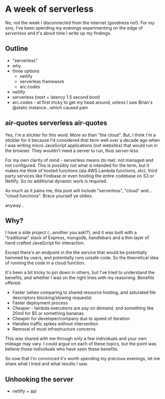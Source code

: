 # A week of serverless

No, not the week I disconnected from the internet (goodness no!). For my sins, I've been spending my evenings experimenting on the edge of _serverless_ and it's about time I write up my findings.

<!--more-->

## Outline

- "serverless"
- why
- three options
  - netlify
  - serverless framework
  - arc.codes
- netlify
- serverless (next + latency 1.5 second boot)
- arc.codes - at first tricky to get my head around, unless I saw Brian's @static instance…which caused pain

## air-quotes serverless air-quotes

Yes, I'm a stickler for this word. More so than "the cloud". But, I think I'm a stickler for it because I'd considered _that_ term well over a decade ago when I was writing micro JavaScript applications (not websites) that would run in the browser. They wouldn't need a server to run, thus _server-less_.

For my own clarity of mind - serverless means (to me): not managed and not configured. This is possibly not what is intended for the term, but it makes me think of hosted functions (ala AWS Lambda functions, etc), third party services like Firebase or even hosting the entire codebase on S3 or Netlify. So no additional dynamic work is required.

As much as it pains me, this post will include "serverless", "cloud" and… "cloud functions". Brace yourself ye oldies.

anyway...

## Why?

I have a side project (…another you ask!?), and it was built with a "traditional" stack of Express, mongodb, handlebars and a thin layer of hand crafted JavaScript for interaction.

Except there's an endpoint in the the service that would be potentially hammed by users, and potentially runs unsafe code. So the theoretical idea of running the code in a cloud function.

It's been a bit tricky to pin down in others, but I've tried to understand the benefits, and whether I was on the right lines with my reasoning. Benefits offered:

- Faster (when comparing to shared resource hosting, and saturated file descriptors blocking/slowing requests)
- Faster deployment process
- Cheaper - lambda executions are pay on demand, and something like 20mil for $5 or something bananas
- Cheaper for developer/company due to speed of iteration
- Handles traffic spikes without intervention
- Removal of most infrastructure concerns

This was shared with me through only a few individuals and your own mileage may vary. I could argue on each of these topics, but the point was believe those individuals who have seen these benefits.

So now that I'm convinced it's worth spending my precious evenings, let me share what I tried and what results I saw.

## Unhooking the server

- netlify + api
